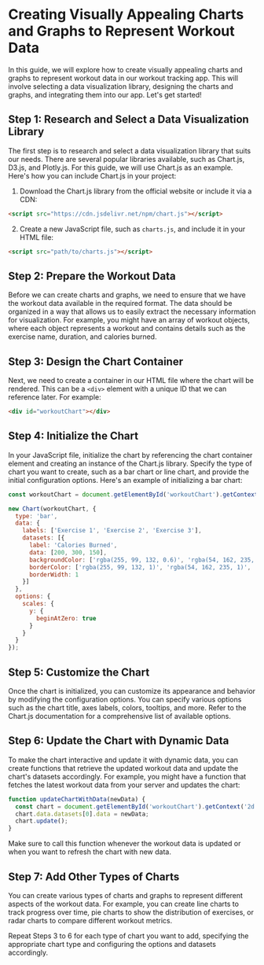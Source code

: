 #  Creating Visually Appealing Charts and Graphs to Represent Workout Data

In this guide, we will explore how to create visually appealing charts and graphs to represent workout data in our workout tracking app. This will involve selecting a data visualization library, designing the charts and graphs, and integrating them into our app. Let's get started!

## Step 1: Research and Select a Data Visualization Library

The first step is to research and select a data visualization library that suits our needs. There are several popular libraries available, such as Chart.js, D3.js, and Plotly.js. For this guide, we will use Chart.js as an example. Here's how you can include Chart.js in your project:

1. Download the Chart.js library from the official website or include it via a CDN:
```html
<script src="https://cdn.jsdelivr.net/npm/chart.js"></script>
```

2. Create a new JavaScript file, such as `charts.js`, and include it in your HTML file:
```html
<script src="path/to/charts.js"></script>
```

## Step 2: Prepare the Workout Data

Before we can create charts and graphs, we need to ensure that we have the workout data available in the required format. The data should be organized in a way that allows us to easily extract the necessary information for visualization. For example, you might have an array of workout objects, where each object represents a workout and contains details such as the exercise name, duration, and calories burned.

## Step 3: Design the Chart Container

Next, we need to create a container in our HTML file where the chart will be rendered. This can be a `<div>` element with a unique ID that we can reference later. For example:
```html
<div id="workoutChart"></div>
```

## Step 4: Initialize the Chart

In your JavaScript file, initialize the chart by referencing the chart container element and creating an instance of the Chart.js library. Specify the type of chart you want to create, such as a bar chart or line chart, and provide the initial configuration options. Here's an example of initializing a bar chart:
```javascript
const workoutChart = document.getElementById('workoutChart').getContext('2d');

new Chart(workoutChart, {
  type: 'bar',
  data: {
    labels: ['Exercise 1', 'Exercise 2', 'Exercise 3'],
    datasets: [{
      label: 'Calories Burned',
      data: [200, 300, 150],
      backgroundColor: ['rgba(255, 99, 132, 0.6)', 'rgba(54, 162, 235, 0.6)', 'rgba(75, 192, 192, 0.6)'],
      borderColor: ['rgba(255, 99, 132, 1)', 'rgba(54, 162, 235, 1)', 'rgba(75, 192, 192, 1)'],
      borderWidth: 1
    }]
  },
  options: {
    scales: {
      y: {
        beginAtZero: true
      }
    }
  }
});
```

## Step 5: Customize the Chart

Once the chart is initialized, you can customize its appearance and behavior by modifying the configuration options. You can specify various options such as the chart title, axes labels, colors, tooltips, and more. Refer to the Chart.js documentation for a comprehensive list of available options.

## Step 6: Update the Chart with Dynamic Data

To make the chart interactive and update it with dynamic data, you can create functions that retrieve the updated workout data and update the chart's datasets accordingly. For example, you might have a function that fetches the latest workout data from your server and updates the chart:

```javascript
function updateChartWithData(newData) {
  const chart = document.getElementById('workoutChart').getContext('2d');
  chart.data.datasets[0].data = newData;
  chart.update();
}
```

Make sure to call this function whenever the workout data is updated or when you want to refresh the chart with new data.

## Step 7: Add Other Types of Charts

You can create various types of charts and graphs to represent different aspects of the workout data. For example, you can create line charts to track progress over time, pie charts to show the distribution of exercises, or radar charts to compare different workout metrics.

Repeat Steps 3 to 6 for each type of chart you want to add, specifying the appropriate chart type and configuring the options and datasets accordingly.

